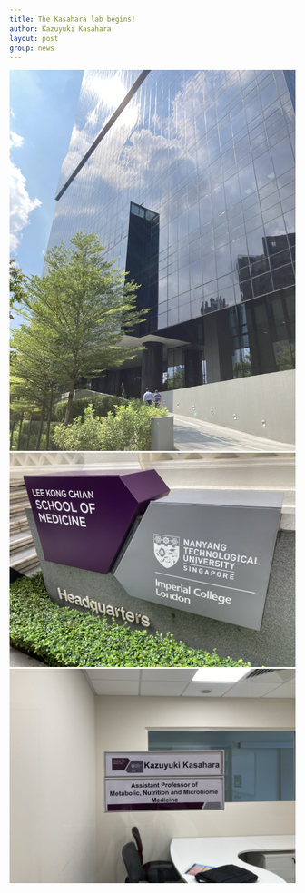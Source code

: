 ```yaml
---
title: The Kasahara lab begins!
author: Kazuyuki Kasahara
layout: post
group: news
---
```

 <img src="/static/img/news/IMG_01738.jpeg" alt="CSB" class="img-fluid">

 <img src="/static/img/news/IMG_01740.jpeg" alt="stone signpost" class="img-fluid">

 <img src="/static/img/news/IMG_01741.jpeg" alt="office door" class="img-fluid">
